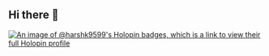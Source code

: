 ## Hi there 👋

<!--
**Harshk9599/Harshk9599** is a ✨ _special_ ✨ repository because its `README.md` (this file) appears on your GitHub profile.

Here are some ideas to get you started:

- 🔭 I’m currently working on ...
- 🌱 I’m currently learning ...
- 👯 I’m looking to collaborate on ...
- 🤔 I’m looking for help with ...
- 💬 Ask me about ...
- 📫 How to reach me: ...
- 😄 Pronouns: ...
- ⚡ Fun fact: ...
-->

[![An image of @harshk9599's Holopin badges, which is a link to view their full Holopin profile](https://holopin.me/harshk9599)](https://holopin.io/@harshk9599)
